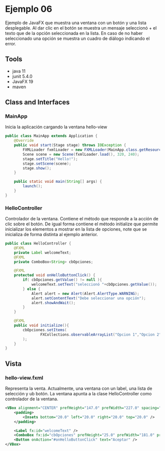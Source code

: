 # Ejemplo 06

Ejemplo de JavaFX que muestra una ventana con un botón y una lista desplegable. Al dar clic en el botón se muestra un mensaje seleccionó + el texto que de la opción seleccionada en la lista.
En caso de no haber seleccionado una opción se muestra un cuadro de diálogo indicando el error.

## Tools

- java 11
- junit 5.4.0
- JavaFX 19
- maven


## Class and Interfaces

### MainApp
Inicia la aplicación cargando la ventana hello-view

```java
public class MainApp extends Application {
    @Override
    public void start(Stage stage) throws IOException {
        FXMLLoader fxmlLoader = new FXMLLoader(MainApp.class.getResource("hello-view.fxml"));
        Scene scene = new Scene(fxmlLoader.load(), 320, 240);
        stage.setTitle("Hello!");
        stage.setScene(scene);
        stage.show();
    }

    public static void main(String[] args) {
        launch();
    }
}
```
### HelloController
Controlador de la ventana. Contiene el método que responde a la acción de clic sobre el botón. 
De igual forma contiene el método initialize que permite inicializar los elementos a mostrar en la lista de opciones, note que se inicializa de forma distinta al ejemplo anterior. 

```java
public class HelloController {
    @FXML
    private Label welcomeText;
    @FXML
    private ComboBox<String> cbOpciones;

    @FXML
    protected void onHelloButtonClick() {
        if( cbOpciones.getValue() != null ){
            welcomeText.setText("seleccionó "+cbOpciones.getValue());
        } else {
            Alert alert = new Alert(Alert.AlertType.WARNING);
            alert.setContentText("Debe seleccionar una opción");
            alert.showAndWait();
        }
    }

    @FXML
    public void initialize(){
        cbOpciones.setItems(
                FXCollections.observableArrayList("Opcion 1","Opcion 2","Opcion 3","Opcion 4")
        );
    }
}
```

## Vista

### hello-view.fxml
Representa la venta. Actualmente, una ventana con un label, una lista de selección y ub botón. La ventana apunta a la clase HelloController como controlador de la ventana.

```xml
<VBox alignment="CENTER" prefHeight="147.0" prefWidth="227.0" spacing="20.0" xmlns="http://javafx.com/javafx/18" xmlns:fx="http://javafx.com/fxml/1" fx:controller="co.edu.uniquindio.ingesis.javafx.ejemplo.HelloController">
    <padding>
        <Insets bottom="20.0" left="20.0" right="20.0" top="20.0" />
    </padding>

    <Label fx:id="welcomeText" />
    <ComboBox fx:id="cbOpciones" prefHeight="25.0" prefWidth="181.0" promptText="Seleccione una opción" />
    <Button onAction="#onHelloButtonClick" text="Aceptar" />
</VBox>
```